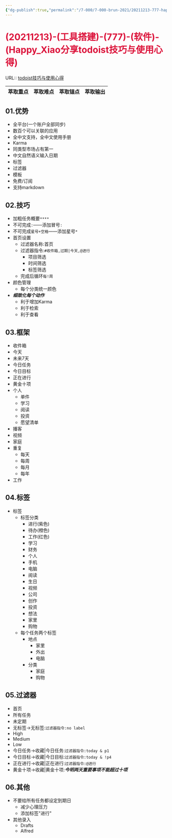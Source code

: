 ```yaml
---
{"dg-publish":true,"permalink":"/7-000/7-000-brun-2021/20211213-777-happy-xiao-todoist/"}
---
```



# <font color=#DC143C>(20211213)-(工具搭建)-(777)-(软件)-(Happy_Xiao分享todoist技巧与使用心得)</font>
URL:: [todoist技巧与使用心得](https://www.bilibili.com/video/BV1eE411D7is?from=search&seid=15594128304761465750&spm_id_from=333.337.0.0)

| 萃取重点 | 萃取难点 | 萃取锚点 | 萃取输出 |
| ---- | ---- | ---- | ---- |


## 01.优势
+ 全平台(一个账户全部同步)
+ 数百个可以关联的应用
+ 全中文支持，全中文使用手册
+ Karma
+ 同类型市场占有第一
+ 中文自然语义输入日期
+ 标签
+ 过滤器
+ 模板
+ 免费/订阅
+ 支持markdown

## 02.技巧
+ 加粗任务概要`****`
+ 不可完成`:`——添加冒号`:`
+ 不可完成`星号+空格`——添加星号`*`
+ 首页设置
    + 过滤器名称:首页
    + 过滤器指令:`#收件箱,过期|今天,@进行`
        + 项目筛选
        + 时间筛选
        + 标签筛选
    + 完成后循环`每!周`
+ 颜色管理
    + 每个分类统一颜色
+ **_细致化每个动作_**
    + 利于增加Karma
    + 利于检索
    + 利于查看

## 03.框架
+ 收件箱
+ 今天
+ 未来7天
+ 今日任务
+ 今日目标
+ 正在进行
+ 黄金十项
+ 个人
    + 单件
    + 学习
    + 阅读
    + 投资
    + 愿望清单
+ 播客
+ 视频
+ 家庭
+ 重复
    + 每天
    + 每周
    + 每月
    + 每年
+ 工作

## 04.标签
+ 标签
    + 标签分类
        + 进行(紫色)
        + 待办(橙色)
        + 工作(红色)
        + 学习
        + 财务
        + 个人
        + 手机
        + 电脑
        + 阅读
        + 生日
        + 视频
        + 公司
        + 创作
        + 投资
        + 想法
        + 家里
        + 购物
    + 每个任务两个标签
        + 地点
            + 家里
            + 外出
            + 电脑
        + 分类
            + 家庭
            + 购物

## 05.过滤器
+ 首页
+ 所有任务
+ 未定期
+ 无标签→无标签:`过滤器指令:no label`
+ High
+ Medium
+ Low
+ 今日任务→收藏|今日任务:`过滤器指令:today & p1`
+ 今日目标→收藏|今日目标:`过滤器指令:today & !p4`
+ 正在进行→收藏|正在进行:`过滤器指令:@进行`
+ 黄金十项→收藏|黄金十项:**_今明两天重要事项不能超过十项_**

## 06.其他
+ 不要给所有任务都设定到期日
    + 减少心理压力
    + 添加标签"进行"
+ 其他录入
    + Drafts
    + Alfred
